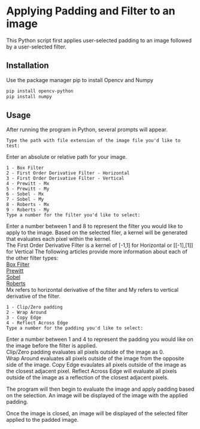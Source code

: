 # Applying Padding and Filter to an image

This Python script first applies user-selected padding to an image followed by a user-selected filter.

## Installation

Use the package manager pip to install Opencv and Numpy

```bash
pip install opencv-python
pip install numpy
```

## Usage

After running the program in Python, several prompts will appear.

```
Type the path with file extension of the image file you'd like to test:
```

Enter an absolute or relative path for your image.

```
1 - Box Filter
2 - First Order Derivative Filter - Horizontal
3 - First Order Derivative Filter - Vertical
4 - Prewitt - Mx
5 - Prewitt - My
6 - Sobel - Mx
7 - Sobel - My
8 - Roberts - Mx
9 - Roberts - My
Type a number for the filter you'd like to select:
```

Enter a number between 1 and 8 to represent the filter you would like to apply to the image. Based on the selected filer, a kernel will be generated that evaluates each pixel within the kernel.  
The First Order Derivative Filter is a kernel of [-1,1] for Horizontal or [[-1],[1]] for Vertical
The following articles provide more information about each of the other filter types:  
[Box Filter](https://en.wikipedia.org/wiki/Box_blur)  
[Prewitt](https://en.wikipedia.org/wiki/Prewitt_operator)  
[Sobel](https://en.wikipedia.org/wiki/Sobel_operator)  
[Roberts](https://en.wikipedia.org/wiki/Roberts_cross)  
Mx refers to horizontal derivative of the filter and My refers to vertical derivative of the filter.

```
1 - Clip/Zero padding
2 - Wrap Around
3 - Copy Edge
4 - Reflect Across Edge
Type a number for the padding you'd like to select:
```

Enter a number between 1 and 4 to represent the padding you would like on the image before the filter is applied.  
Clip/Zero padding evaluates all pixels outside of the image as 0.  
Wrap Around evaluates all pixels outside of the image from the opposite side of the image.
Copy Edge evaulates all pixels outside of the image as the closest adjacent pixel.
Reflect Across Edge will evaluate all pixels outside of the image as a reflection of the closest adjacent pixels.

The program will then begin to evaluate the image and apply padding based on the selection. An image will be displayed of the image with the applied padding.

Once the image is closed, an image will be displayed of the selected filter applied to the padded image.
